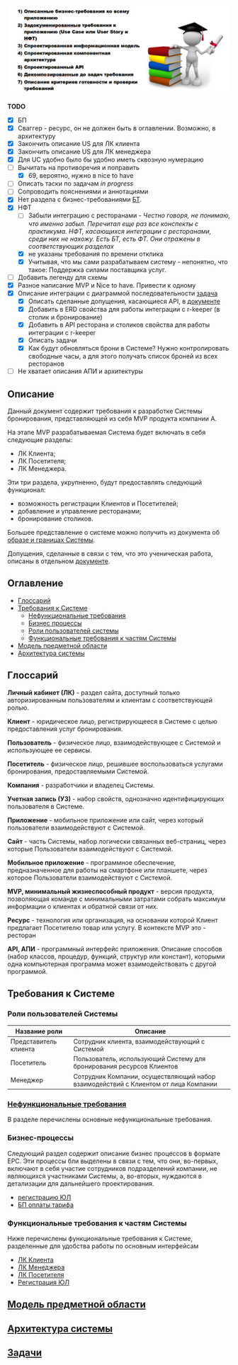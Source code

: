 ![](img/Screenshot_124.png)

**TODO**

- [x] БП
- [x] Сваггер - ресурс, он не должен быть в оглавлении. Возможно, в архитектуру
- [x] Закончить описание US для ЛК клиента
- [x] Закончить описание US для ЛК менеджера
- [x] Для UC удобно было бы удобно иметь сквозную нумерацию
- [ ] Вычитать на противоречия и поправить
  - [x] 69, вероятно, нужно в nice to have
- [ ] Описать таски по задачам _in progress_
- [ ] Сопроводить пояснениями и аннотациями
- [x] Нет раздела с бизнес-требованиями [БТ](structure/requirements/concepts-and-borders.md).
- [x] НФТ
  - [ ] Забыли интеграцию с ресторанами - _Честно говоря, не понимаю, что именно забыл. Перечитал еще раз все конспекты с практикума. НФТ, касающихся интеграции с ресторанами, среди них не нахожу. Есть БТ, есть ФТ. Они отражены в соответствующих разделах_
  - [x] не указаны требования по времени отклика
  - [x] Учитывая, что мы сами разрабатываем систему - непонятно, что такое: Поддержка силами поставщика услуг.
- [ ] Добавить легенду для схемы
- [x] Разное написание MVP и Nice to have. Привести к одному
- [x] Описание интеграции с диаграммой последовательности [задача](structure/tasks/lk-visitor/39.md)
  - [x] Описать сделанные допущения, касающиеся API, в [документе](structure/requirements/assumptions.md)
  - [x] Добавить в ERD свойства для работы интеграции с r-keeper (в столик и бронирование)
  - [x] Добавить в API ресторана и столиков свойства для работы интеграции с r-keeper
  - [x] Описать задачи
  - [X] Как будут обновляться брони в Системе? Нужно контролировать свободные часы, а для этого получать список броней из всех ресторанов
- [ ] Не хватает описания АПИ и архитектуры

## Описание

Данный документ содержит требования к разработке Системы бронирования, представляющей из себя MVP продукта компании А.

На этапе MVP разрабатываемая Система будет включать в себя следующие разделы:

* ЛК Клиента;
* ЛК Посетителя;
* ЛК Менеджера.

Эти три раздела, укрупненно, будут предоставлять следующий функционал:

* возможность регистрации Клиентов и Посетителей;
* добавление и управление ресторанами;
* бронирование столиков.

Большее представление о системе можно получить из документа об [образе и границах Системы](structure/requirements/concepts-and-borders.md).

Допущения, сделанные в связи с тем, что это ученическая работа, описаны в отдельном [документе](structure/requirements/assumptions.md).

## Оглавление

* [Глоссарий](#глоссарий)
* [Требования к Системе](#требования-к-системе)
  * [Нефункциональные требования](#нефункциональные-требованияstructurerequirementsnon-functionalmd)
  * [Бизнес процессы](#бизнес-процессы)
  * [Роли пользователей системы](#роли-пользователей-системы)
  * [Функциональные требования к частям Системы](#функциональные-требования-к-частям-системы)
* [Модель предметной области](#модель-предметной-области)
* [Архитектура системы](#архитектура-системыstructurearchc4-containersmd)

## Глоссарий

**Личный кабинет (ЛК)** - раздел сайта, доступный только авторизированным пользователям и клиентам с соответствующей ролью.

**Клиент** - юридическое лицо, регистрирующееся в Системе с целью предоставления услуг бронирования.

**Пользователь** - физическое лицо, взаимодействующее с Системой и использующее ее сервисы.

**Посетитель** - физическое лицо, решившее воспользоваться услугами бронирования, предоставляемыми Системой.

**Компания** - разработчики и владелец Системы.

**Учетная запись (УЗ)** - набор свойств, однозначно идентифицирующих пользователя в Системе.

**Приложение** - мобильное приложение или сайт, через который пользователи взаимодействуют с Системой.

**Сайт** - часть Системы, набор логически связанных веб-страниц, через которые Пользователи взаимодействуют с Системой.

**Мобильное приложение** - программное обеспечение, предназначенное для работы на смартфоне или планшете, через которое Пользователи взаимодействуют с Системой.

**MVP, минимальный жизнеспособный продукт** - версия продукта, позволяющая команде с минимальными затратами собрать максимум информации о клиентах и обратной связи от них.

**Ресурс** - технология или организация, на основании которой Клиент предлагает Посетителю товар или услугу. В контексте MVP это - ресторан

**API, АПИ** - программный интерфейс приложения. Описание способов (набор классов, процедур, функций, структур или констант), которыми одна компьютерная программа может взаимодействовать с другой программой.

## Требования к Системе

### Роли пользователей Системы

|Название роли|Описание|
|-------------|--------|
|Представитель клиента|Сотрудник клиента, взаимодействующий с Системой|
|Посетитель|Пользователь, использующий Систему для бронирования ресурсов Клиентов|
|Менеджер|Сотрудник Компании, осуществляющий набор взаимодействий с Клиентом от лица Компании|

### [Нефункциональные требования](structure/requirements/non-functional.md)

В разделе перечислены основные нефункциональные требования.

### Бизнес-процессы

Следующий раздел содержит описание бизнес процессов в формате EPC. Эти процессы бли выделены в связи с тем, что они, во-первых, включают в себя участие сотрудников подразделений компании, не являющихся участниками Системы, а, во-вторых, нуждаются в детализации для дальнейшего проектирования.

* [регистрацию ЮЛ](structure/requirements/client-registration.md)
* [БП оплаты тарифа](structure/requirements/renewal-bp.md)

### Функциональные требования к частям Системы

Ниже перечислены функциональные требования к Системе, разделенные для удобства работы по основным интерфейсам

* [ЛК Клиента](structure/uc/client-profile.md)
* [ЛК Менеджера](structure/uc/manager-profile.md)
* [ЛК Посетителя](structure/uc/user-profile.md)
* [Регистрация ЮЛ](structure/uc/client-registration.md)

## [Модель предметной области](structure/erd/erd.md)

## [Архитектура системы](structure/arch/c4-containers.md)

## [Задачи](structure/tasks/tasks.md)
